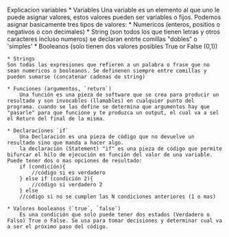 Explicacion variables
	* Variables
    Una variable es un elemento al que uno le puede asignar valores, estos valores pueden ser variables o fijos. Podemos asignar basicamente tres tipos de valores:
        * Numericos (enteros, positios o negativos o con decimales)
        * String (son todos los que tienen letras y otros caracteres incluso numeros) se declaran entrte comillas "dobles" o 'simples'
        * Booleanos (solo tienen dos valores posibles True or False (0,1))

    * Strings
    Son todas las expresiones que refieren a un palabra o frase que no sean numericos o booleanos. Se definenen siempre entre comillas y pueden sumarse (concatenar cadenas de string)

	* Funciones (argumentos, `return`)
        Una función es una pieza de software que se crea para producir un resultado y son invocables (llamables) en cualquier punto del programa. cuando se las define se determina que argumentos hay que "pasarle" para que funcione y te produzca un output, el cual va a sel el Return del final de la misma.

	* Declaraciones `if`
        Una Declaración es una pieza de código que no devuelve un resultado sino que manda a hacer algo.
        la declaración (Statement) "if" es una pieza de código que permite bifurcar el hilo de ejecución en función del valor de una variable. Puede tener dos o mas opciones de resultado:
        if (condición){
            //código si es verdadero
        } else if (condición 2){
            //código si verdadero 2
        } else
        //código si no se cumplen las N condiciones anteriores (1 o mas)

    * Valores booleanos (`true`, `false`)
        Es una condición que solo puede tener dos estados (Verdadero o Falso) True o False. Se usa para tomar decisiones y determinar cual va a ser el próximo paso del código.